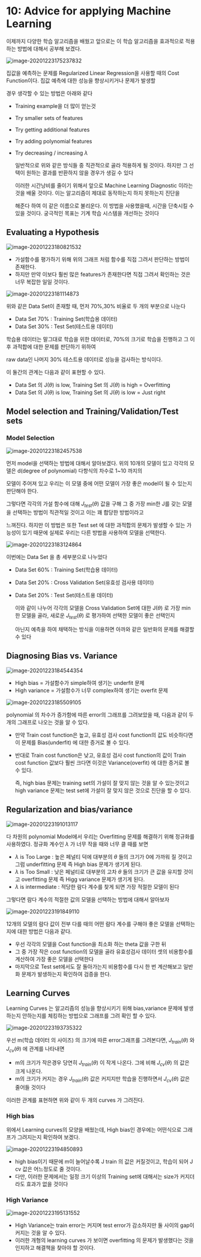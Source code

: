 # 10: Advice for applying Machine Learning

이제까지 다양한 학습 알고리즘을 배웠고 앞으로는 이 학습 알고리즘을 효과적으로 적용하는 방법에 대해서 공부해 보겠다.

![image-20201223175237832](이미지/35.png)

집값을 예측하는 문제를 Regularized Linear Regression을 사용할 때의 Cost Function이다. 집값 예측에 대한 성능을 향상시키거나 문제가 발생할

경우 생각할 수 있는 방법은 아래와 같다

* Training example을 더 많이 얻는것

* Try smaller sets of features

* Try getting additional features

* Try adding polynomial features

* Try decreasing / increasing $\lambda$

  일반적으로 위와 같은 방식들 중 직관적으로 골라 적용하게 될 것이다. 하지만 그 선택이 원하는 결과를 반환하지 않을 경우가 생길 수 있다

  이러한 시간낭비를 줄이기 위해서 앞으로 Machine Learning Diagnostic 이라는 것을 배울 것이다. 이는 알고리즘이 제대로 동작하는지 하지 못하는지 진단을

  해준다 하여 이 같은 이름으로 불리운다. 이 방법을 사용했을때, 시간을 단축시킬 수 있을 것이다. 궁극적인 목표는 기계 학습 시스템을 개선하는 것이다

## Evaluating a Hypothesis

 ![image-20201223180821532](이미지/36.png)

* 가설함수를 평가하기 위해 위의 그래프 처럼 함수를 직접 그려서 판단하는 방법이 존재한다.
* 하지만 만약 이보다 훨씬 많은 features가 존재한다면 직접 그려서 확인하는 것은 너무 복잡한 일일 것이다.

![image-20201223181114873](이미지/37.png)

위와 같은 Data Set이 존재할 때, 먼저 70%,30% 비율로  두 개의 부분으로 나눈다

* Data Set 70% : Training Set(학습용 데이터) 
* Data Set 30% : Test Set(테스트용 데이터)

학습용 데이터는 말그대로 학습을 위한 데이터로, 70%의 크기로 학습을 진행하고 그 이후 과적합에 대한 문제를 판단하기 위하여

raw data인 나머지 30% 테스트용 데이터로 성능을 검사하는 방식이다.

이 둘간의 관계는 다음과 같이 표현할 수 있다.

* Data Set 의 J($\theta$) is low, Training Set 의 J($\theta$) is high = Overfitting
* Data Set 의 J($\theta$) is low, Training Set 의 J($\theta$) is low = Just right

## **Model selection and Training/Validation/Test sets**

### Model Selection

![image-20201223182457538](이미지/38.png)

먼저 model을 선택하는 방법에 대해서 알아보겠다. 위의 10개의 모델이 있고 각각의 모델은 d(degree of polynomial) 다항식의 차수로 1~10 까지의

모델이 주어져 있고 우리는 이 모델 중에 어떤 모델이 가장 좋은 model이 될 수 있는지 판단해야 한다.

그렇다면 각각의 가설 함수에 대해 $J_{test}$($\theta$) 값을 구해 그 중 가장 min한 J를 갖는 모델을 선택하는 방법이 직관적일 것이고 이는 꽤 합당한 방법이라고 

느껴진다. 하지만 이 방법은 또한 Test set 에 대한 과적합의 문제가 발생할 수 있는 가능성이 있기 때문에 실제로 우리는 다른 방법을 사용하여 모델을 선택한다.

![image-20201223183124864](이미지/39.png)

이번에는  Data Set 을 총 세부분으로 나누었다

* Data Set 60% : Training Set(학습용 데이터) 

* Data Set 20% : Cross Validation Set(유효성 검사용 데이터)

* Data Set 20% : Test Set(테스트용 데이터)

  이와 같이 나누어 각각의 모델을 Cross Validation Set에 대한 J($\theta$) 로 가장 min 한 모델을 골라, 새로운 $J_{test}(\theta)$ 로 평가하여 선택한 모델이 좋은 선택인지

  아닌지 예측을 하여 채택하는 방식을 이용하면 아까와 같은 일반화의 문제를 해결할 수 있다

## Diagnosing Bias vs. Variance

![image-20201223184544354](이미지/40.png)

* High bias  = 가설함수가 simple하여 생기는 underfit 문제
* High variance = 가설함수가 너무 complex하여 생기는 overfit 문제

![image-20201223185509105](이미지/41.png)

 polynomial 의 차수가 증가함에 따른 error의 그래프를 그려보았을 때, 다음과 같이 두 개의 그래프로 나오는 것을 알 수 있다.

* 만약 Train cost function은 높고, 유효성 검사 cost function의 값도 비슷하다면 이 문제를 Bias(underfit) 에 대한 증거로 볼 수 있다.
* 반대로 Train cost function은 낮고, 유효성 검사 cost function의 값이 Train cost function 값보다 훨씬 크다면 이것은 Variance(overfit) 에 대한 증거로 볼 수 있다.

   즉, high bias 문제는 training set의 가설이 잘 맞지 않는 것을 알 수 있는것이고 high variance 문제는 test set에 가설이 잘 맞지 않은 것으로 진단을 할 수 있다.

## **Regularization and bias/variance**

![image-20201223191013117](이미지/42.png)

다 차원의 polynomial Model에서 우리는 Overfitting 문제를 해결하기 위해 정규화를 사용하였다. 정규화 계수인 $\lambda$ 가 너무 작을 때와 너무 클 때를 보면

* $\lambda$ is Too Large : 높은 페널티 덕에 대부분의 $\theta$ 들의 크기가 0에 가까워 질 것이고 그럼 underfitting 문제 즉 High bias 문제가 생기게 된다.
* $\lambda$ is Too Small : 낮은 페널티로 대부분의 고차 $\theta$ 들의 크기가 큰 값을 유지할 것이고 overfitting 문제 즉 Higg variance 문제가 생기게 된다.
* $\lambda$ is intermediate : 적당한 람다 계수를 찾게 되면 가장 적절한 모델이 된다

그렇다면 람다 계수의 적절한 값의 모델을 선택하는 방법에 대해서 알아보자

![image-20201223191849110](이미지/43.png)

12개의 모델의 람다 값이 전부 다를 때의 어떤 람다 계수를 구해야 좋은 모델을 선택하는지에 대한 방법은 다음과 같다.

* 우선 각각의 모델을 Cost function을 최소화 하는 theta 값을 구한 뒤
* 그 중 가장 작은 cost function의 모델을 골라 유효성검사 데이터 셋의 비용함수를 계산하여 가장 좋은 모델을 선택한다
* 마지막으로 Test set에서도 잘 돌아가는지 비용함수를 다시 한 번 계산해보고 일반화 문제가 발생하는지 확인하여 검증을 한다.

## Learning Curves

Learning Curves 는 알고리즘의 성능을 향상시키기 위해 bias,variance 문제에 발생하는지 안하는지를 체킹하는 방법으로 그래프를 그려 확인 할 수 있다.

![image-20201223193735322](이미지/44.png)

우선 m(학습 데이터 의 사이즈) 의 크기에 따른 error그래프를 그려본다면, $J_{train}(\theta)$ 와 $J_{cv}(\theta)$ 에 관계를 나타내면

* m의 크기가 작은경우 당연히 $J_{train}(\theta)$ 이 작게 나온다. 그에 비해  $J_{cv}(\theta)$ 의 값은 크게 나온다.
* m의 크기가 커지는 경우  $J_{train}(\theta)$  값은 커지지만 학습을 진행하면서 $J_{cv}(\theta)$  값은 줄어들 것이다

이러한 관계를 표현하면 위와 같이 두 개의 curves 가 그려진다.

### High bias

위에서 Learning curves의 모양을 배웠는데, High bias인 경우에는 어떤식으로 그래프가 그려지는지 확인하여 보겠다.

![image-20201223194850893](이미지/45.png)

* high bias이기 때문에 m이 늘어날수록 J train 의 값은 커질것이고, 학습이 되어 J cv 값은 어느정도로 줄 것이다.
* 다만, 이러한 문제에서는 일정 크기 이상의 Training set에 대해서는 size가 커지더라도 효과가 없을 것이다

### High Variance

![image-20201223195131552](이미지/46.png)

* High Variance는 train error는 커지며 test error가 감소하지만 둘 사이의 gap이 커지는 것을 알 수 있다.
* 이러한 개형의 learning curves 가 보이면 overfitting 의 문제가 발생했다는 것을 인지하고 해결책을 찾아야 할 것이다.

